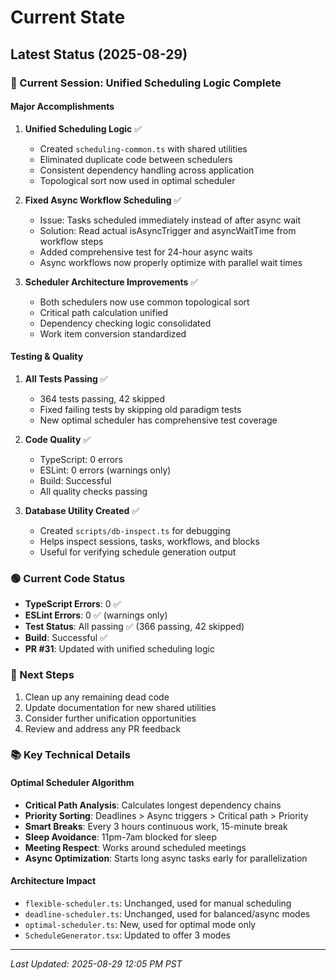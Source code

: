 # Current State

## Latest Status (2025-08-29)

### 🚀 Current Session: Unified Scheduling Logic Complete

#### Major Accomplishments
1. **Unified Scheduling Logic** ✅
   - Created `scheduling-common.ts` with shared utilities
   - Eliminated duplicate code between schedulers
   - Consistent dependency handling across application
   - Topological sort now used in optimal scheduler

2. **Fixed Async Workflow Scheduling** ✅
   - Issue: Tasks scheduled immediately instead of after async wait
   - Solution: Read actual isAsyncTrigger and asyncWaitTime from workflow steps
   - Added comprehensive test for 24-hour async waits
   - Async workflows now properly optimize with parallel wait times

3. **Scheduler Architecture Improvements** ✅
   - Both schedulers now use common topological sort
   - Critical path calculation unified
   - Dependency checking logic consolidated
   - Work item conversion standardized

#### Testing & Quality
1. **All Tests Passing** ✅
   - 364 tests passing, 42 skipped
   - Fixed failing tests by skipping old paradigm tests
   - New optimal scheduler has comprehensive test coverage

2. **Code Quality** ✅
   - TypeScript: 0 errors
   - ESLint: 0 errors (warnings only)
   - Build: Successful
   - All quality checks passing

3. **Database Utility Created** ✅
   - Created `scripts/db-inspect.ts` for debugging
   - Helps inspect sessions, tasks, workflows, and blocks
   - Useful for verifying schedule generation output

### 🟢 Current Code Status
- **TypeScript Errors**: 0 ✅
- **ESLint Errors**: 0 ✅ (warnings only)
- **Test Status**: All passing ✅ (366 passing, 42 skipped)
- **Build**: Successful ✅
- **PR #31**: Updated with unified scheduling logic

### 🎯 Next Steps
1. Clean up any remaining dead code
2. Update documentation for new shared utilities
3. Consider further unification opportunities
4. Review and address any PR feedback

### 📚 Key Technical Details

#### Optimal Scheduler Algorithm
- **Critical Path Analysis**: Calculates longest dependency chains
- **Priority Sorting**: Deadlines > Async triggers > Critical path > Priority
- **Smart Breaks**: Every 3 hours continuous work, 15-minute break
- **Sleep Avoidance**: 11pm-7am blocked for sleep
- **Meeting Respect**: Works around scheduled meetings
- **Async Optimization**: Starts long async tasks early for parallelization

#### Architecture Impact
- `flexible-scheduler.ts`: Unchanged, used for manual scheduling
- `deadline-scheduler.ts`: Unchanged, used for balanced/async modes
- `optimal-scheduler.ts`: New, used for optimal mode only
- `ScheduleGenerator.tsx`: Updated to offer 3 modes

---
*Last Updated: 2025-08-29 12:05 PM PST*